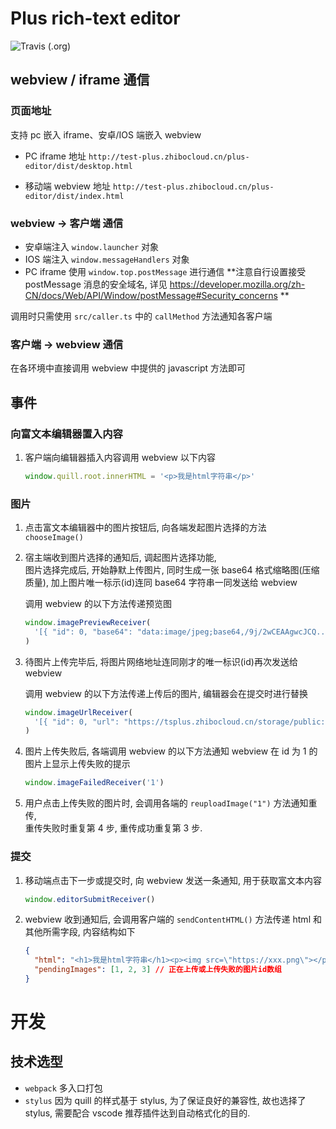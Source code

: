 # Plus rich-text editor

![Travis (.org)](https://img.shields.io/travis/slimkit/plus-editor?style=flat-square)

## webview / iframe 通信

### 页面地址

支持 pc 嵌入 iframe、安卓/IOS 端嵌入 webview

- PC iframe 地址 `http://test-plus.zhibocloud.cn/plus-editor/dist/desktop.html`

- 移动端 webview 地址 `http://test-plus.zhibocloud.cn/plus-editor/dist/index.html`

### webview -> 客户端 通信

- 安卓端注入 `window.launcher` 对象
- IOS 端注入 `window.messageHandlers` 对象
- PC iframe 使用 `window.top.postMessage` 进行通信 **注意自行设置接受 postMessage 消息的安全域名, 详见 https://developer.mozilla.org/zh-CN/docs/Web/API/Window/postMessage#Security_concerns **

调用时只需使用 `src/caller.ts` 中的 `callMethod` 方法通知各客户端

### 客户端 -> webview 通信

在各环境中直接调用 webview 中提供的 javascript 方法即可

## 事件

### 向富文本编辑器置入内容

1. 客户端向编辑器插入内容调用 webview 以下内容

   ```js
   window.quill.root.innerHTML = '<p>我是html字符串</p>'
   ```

### 图片

1. 点击富文本编辑器中的图片按钮后, 向各端发起图片选择的方法 `chooseImage()`

2. 宿主端收到图片选择的通知后, 调起图片选择功能,  
   图片选择完成后, 开始静默上传图片, 同时生成一张 base64 格式缩略图(压缩质量), 加上图片唯一标示(id)连同 base64 字符串一同发送给 webview

   调用 webview 的以下方法传递预览图

   ```js
   window.imagePreviewReceiver(
     '[{ "id": 0, "base64": "data:image/jpeg;base64,/9j/2wCEAAgwcJCQ...", width:100, hegiht:100 }]',
   )
   ```

3. 待图片上传完毕后, 将图片网络地址连同刚才的唯一标识(id)再次发送给 webview

   调用 webview 的以下方法传递上传后的图片, 编辑器会在提交时进行替换

   ```js
   window.imageUrlReceiver(
     '[{ "id": 0, "url": "https://tsplus.zhibocloud.cn/storage/public:MjAxOC8xMi8yNC9FNnJUUGNUWWsyNTBwYkxQcXE3LmpwZWc=" }]',
   )
   ```

4. 图片上传失败后, 各端调用 webview 的以下方法通知 webview 在 id 为 1 的图片上显示上传失败的提示

   ```js
   window.imageFailedReceiver('1')
   ```

5. 用户点击上传失败的图片时, 会调用各端的 `reuploadImage("1")` 方法通知重传,  
   重传失败时重复第 4 步, 重传成功重复第 3 步.

### 提交

1. 移动端点击下一步或提交时, 向 webview 发送一条通知, 用于获取富文本内容

   ```js
   window.editorSubmitReceiver()
   ```

2. webview 收到通知后, 会调用客户端的 `sendContentHTML()` 方法传递 html 和其他所需字段, 内容结构如下

   ```json
   {
     "html": "<h1>我是html字符串</h1><p><img src=\"https://xxx.png\"></p>",
     "pendingImages": [1, 2, 3] // 正在上传或上传失败的图片id数组
   }
   ```

# 开发

## 技术选型

- `webpack` 多入口打包
- `stylus` 因为 quill 的样式基于 stylus, 为了保证良好的兼容性, 故也选择了 stylus, 需要配合 vscode 推荐插件达到自动格式化的目的.
